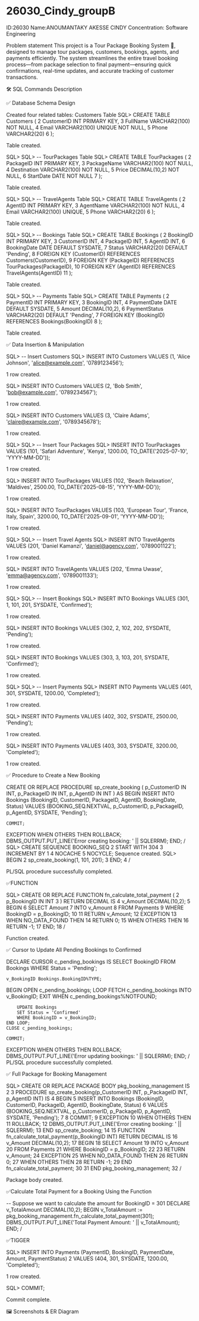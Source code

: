 # 26030_Cindy_groupB  

ID:26030
Name:ANOUMANTAKY AKESSE CINDY 
Concentration: Software Engineering

  Problem statement
  This project is a Tour Package Booking System 🧳, designed to manage tour packages, customers, bookings, agents, and payments efficiently. The system streamlines the entire travel booking process—from package selection to final payment—ensuring quick confirmations, real-time updates, and accurate tracking of customer transactions.

🛠️ SQL Commands Description

✅ Database Schema Design

Created four related tables:
 Customers Table
SQL> CREATE TABLE Customers (
  2      CustomerID INT PRIMARY KEY,
  3      FullName VARCHAR2(100) NOT NULL,
  4      Email VARCHAR2(100) UNIQUE NOT NULL,
  5      Phone VARCHAR2(20)
  6  );

Table created.

SQL>
SQL> -- TourPackages Table
SQL> CREATE TABLE TourPackages (
  2      PackageID INT PRIMARY KEY,
  3      PackageName VARCHAR2(100) NOT NULL,
  4      Destination VARCHAR2(100) NOT NULL,
  5      Price DECIMAL(10,2) NOT NULL,
  6      StartDate DATE NOT NULL
  7  );

Table created.

SQL>
SQL> -- TravelAgents Table
SQL> CREATE TABLE TravelAgents (
  2      AgentID INT PRIMARY KEY,
  3      AgentName VARCHAR2(100) NOT NULL,
  4      Email VARCHAR2(100) UNIQUE,
  5      Phone VARCHAR2(20)
  6  );

Table created.

SQL>
SQL> -- Bookings Table
SQL> CREATE TABLE Bookings (
  2      BookingID INT PRIMARY KEY,
  3      CustomerID INT,
  4      PackageID INT,
  5      AgentID INT,
  6      BookingDate DATE DEFAULT SYSDATE,
  7      Status VARCHAR2(20) DEFAULT 'Pending',
  8      FOREIGN KEY (CustomerID) REFERENCES Customers(CustomerID),
  9      FOREIGN KEY (PackageID) REFERENCES TourPackages(PackageID),
 10      FOREIGN KEY (AgentID) REFERENCES TravelAgents(AgentID)
 11  );

Table created.

SQL>
SQL> -- Payments Table
SQL> CREATE TABLE Payments (
  2      PaymentID INT PRIMARY KEY,
  3      BookingID INT,
  4      PaymentDate DATE DEFAULT SYSDATE,
  5      Amount DECIMAL(10,2),
  6      PaymentStatus VARCHAR2(20) DEFAULT 'Pending',
  7      FOREIGN KEY (BookingID) REFERENCES Bookings(BookingID)
  8  );

Table created.

✅ Data Insertion & Manipulation

SQL> -- Insert Customers
SQL> INSERT INTO Customers VALUES (1, 'Alice Johnson', 'alice@example.com', '0789123456');

1 row created.

SQL> INSERT INTO Customers VALUES (2, 'Bob Smith', 'bob@example.com', '0789234567');

1 row created.

SQL> INSERT INTO Customers VALUES (3, 'Claire Adams', 'claire@example.com', '0789345678');

1 row created.

SQL>
SQL> -- Insert Tour Packages
SQL> INSERT INTO TourPackages VALUES (101, 'Safari Adventure', 'Kenya', 1200.00, TO_DATE('2025-07-10', 'YYYY-MM-DD'));

1 row created.

SQL> INSERT INTO TourPackages VALUES (102, 'Beach Relaxation', 'Maldives', 2500.00, TO_DATE('2025-08-15', 'YYYY-MM-DD'));

1 row created.

SQL> INSERT INTO TourPackages VALUES (103, 'European Tour', 'France, Italy, Spain', 3200.00, TO_DATE('2025-09-01', 'YYYY-MM-DD'));

1 row created.

SQL>
SQL> -- Insert Travel Agents
SQL> INSERT INTO TravelAgents VALUES (201, 'Daniel Kamanzi', 'daniel@agency.com', '0789001122');

1 row created.

SQL> INSERT INTO TravelAgents VALUES (202, 'Emma Uwase', 'emma@agency.com', '0789001133');

1 row created.

SQL>
SQL> -- Insert Bookings
SQL> INSERT INTO Bookings VALUES (301, 1, 101, 201, SYSDATE, 'Confirmed');

1 row created.

SQL> INSERT INTO Bookings VALUES (302, 2, 102, 202, SYSDATE, 'Pending');

1 row created.

SQL> INSERT INTO Bookings VALUES (303, 3, 103, 201, SYSDATE, 'Confirmed');

1 row created.

SQL>
SQL> -- Insert Payments
SQL> INSERT INTO Payments VALUES (401, 301, SYSDATE, 1200.00, 'Completed');

1 row created.

SQL> INSERT INTO Payments VALUES (402, 302, SYSDATE, 2500.00, 'Pending');

1 row created.

SQL> INSERT INTO Payments VALUES (403, 303, SYSDATE, 3200.00, 'Completed');

1 row created.

✅ Procedure to Create a New Booking

CREATE OR REPLACE PROCEDURE sp_create_booking (
    p_CustomerID IN INT,
    p_PackageID IN INT,
    p_AgentID IN INT
) AS
BEGIN
    INSERT INTO Bookings (BookingID, CustomerID, PackageID, AgentID, BookingDate, Status)
    VALUES (BOOKING_SEQ.NEXTVAL, p_CustomerID, p_PackageID, p_AgentID, SYSDATE, 'Pending');

    COMMIT;
EXCEPTION
    WHEN OTHERS THEN
        ROLLBACK;
        DBMS_OUTPUT.PUT_LINE('Error creating booking: ' || SQLERRM);
END;
/
SQL> CREATE SEQUENCE BOOKING_SEQ
  2  START WITH 304
  3  INCREMENT BY 1
  4  NOCACHE
  5  NOCYCLE;
Sequence created.
SQL> BEGIN
  2      sp_create_booking(1, 101, 201);
  3  END;
  4  /

PL/SQL procedure successfully completed.


✅FUNCTION


SQL> CREATE OR REPLACE FUNCTION fn_calculate_total_payment (
  2      p_BookingID IN INT
  3  ) RETURN DECIMAL IS
  4      v_Amount DECIMAL(10,2);
  5  BEGIN
  6      SELECT Amount
  7      INTO v_Amount
  8      FROM Payments
  9      WHERE BookingID = p_BookingID;
 10
 11      RETURN v_Amount;
 12  EXCEPTION
 13      WHEN NO_DATA_FOUND THEN
 14          RETURN 0;
 15      WHEN OTHERS THEN
 16          RETURN -1;
 17  END;
 18  /

Function created.

✅ Cursor to Update All Pending Bookings to Confirmed

DECLARE
    CURSOR c_pending_bookings IS
        SELECT BookingID FROM Bookings WHERE Status = 'Pending';

    v_BookingID Bookings.BookingID%TYPE;
BEGIN
    OPEN c_pending_bookings;
    LOOP
        FETCH c_pending_bookings INTO v_BookingID;
        EXIT WHEN c_pending_bookings%NOTFOUND;

        UPDATE Bookings
        SET Status = 'Confirmed'
        WHERE BookingID = v_BookingID;
    END LOOP;
    CLOSE c_pending_bookings;

    COMMIT;
EXCEPTION
    WHEN OTHERS THEN
        ROLLBACK;
        DBMS_OUTPUT.PUT_LINE('Error updating bookings: ' || SQLERRM);
END;
/
PL/SQL procedure successfully completed.

✅ Full Package for Booking Management

SQL> CREATE OR REPLACE PACKAGE BODY pkg_booking_management IS
  2
  3      PROCEDURE sp_create_booking(p_CustomerID INT, p_PackageID INT, p_AgentID INT) IS
  4      BEGIN
  5          INSERT INTO Bookings (BookingID, CustomerID, PackageID, AgentID, BookingDate, Status)
  6          VALUES (BOOKING_SEQ.NEXTVAL, p_CustomerID, p_PackageID, p_AgentID, SYSDATE, 'Pending');
  7
  8          COMMIT;
  9      EXCEPTION
 10          WHEN OTHERS THEN
 11              ROLLBACK;
 12              DBMS_OUTPUT.PUT_LINE('Error creating booking: ' || SQLERRM);
 13      END sp_create_booking;
 14
 15      FUNCTION fn_calculate_total_payment(p_BookingID INT) RETURN DECIMAL IS
 16          v_Amount DECIMAL(10,2);
 17      BEGIN
 18          SELECT Amount
 19          INTO v_Amount
 20          FROM Payments
 21          WHERE BookingID = p_BookingID;
 22
 23          RETURN v_Amount;
 24      EXCEPTION
 25          WHEN NO_DATA_FOUND THEN
 26              RETURN 0;
 27          WHEN OTHERS THEN
 28              RETURN -1;
 29      END fn_calculate_total_payment;
 30
 31  END pkg_booking_management;
 32  /

Package body created.

✅Calculate Total Payment for a Booking Using the Function

-- Suppose we want to calculate the amount for BookingID = 301
DECLARE
    v_TotalAmount DECIMAL(10,2);
BEGIN
    v_TotalAmount := pkg_booking_management.fn_calculate_total_payment(301);
    DBMS_OUTPUT.PUT_LINE('Total Payment Amount: ' || v_TotalAmount);
END;
/

✅TIGGER

SQL> INSERT INTO Payments (PaymentID, BookingID, PaymentDate, Amount, PaymentStatus)
  2  VALUES (404, 301, SYSDATE, 1200.00, 'Completed');

1 row created.

SQL> COMMIT;

Commit complete.  

🖼️ Screenshots & ER Diagram





